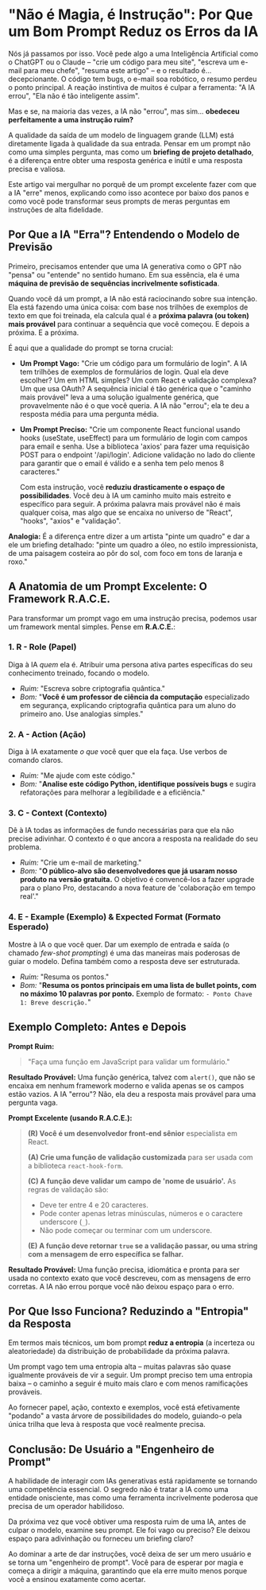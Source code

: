# "Não é Magia, é Instrução": Por Que um Bom Prompt Reduz os Erros da IA

Nós já passamos por isso. Você pede algo a uma Inteligência Artificial como o ChatGPT ou o Claude – "crie um código para meu site", "escreva um e-mail para meu chefe", "resuma este artigo" – e o resultado é... decepcionante. O código tem bugs, o e-mail soa robótico, o resumo perdeu o ponto principal. A reação instintiva de muitos é culpar a ferramenta: "A IA errou", "Ela não é tão inteligente assim".

Mas e se, na maioria das vezes, a IA não "errou", mas sim... **obedeceu perfeitamente a uma instrução ruim?**

A qualidade da saída de um modelo de linguagem grande (LLM) está diretamente ligada à qualidade da sua entrada. Pensar em um prompt não como uma simples pergunta, mas como um **briefing de projeto detalhado**, é a diferença entre obter uma resposta genérica e inútil e uma resposta precisa e valiosa.

Este artigo vai mergulhar no porquê de um prompt excelente fazer com que a IA "erre" menos, explicando como isso acontece por baixo dos panos e como você pode transformar seus prompts de meras perguntas em instruções de alta fidelidade.

## Por Que a IA "Erra"? Entendendo o Modelo de Previsão

Primeiro, precisamos entender que uma IA generativa como o GPT não "pensa" ou "entende" no sentido humano. Em sua essência, ela é uma **máquina de previsão de sequências incrivelmente sofisticada**.

Quando você dá um prompt, a IA não está raciocinando sobre sua intenção. Ela está fazendo uma única coisa: com base nos trilhões de exemplos de texto em que foi treinada, ela calcula qual é a **próxima palavra (ou token) mais provável** para continuar a sequência que você começou. E depois a próxima. E a próxima.

É aqui que a qualidade do prompt se torna crucial:

*   **Um Prompt Vago:** "Crie um código para um formulário de login". A IA tem trilhões de exemplos de formulários de login. Qual ela deve escolher? Um em HTML simples? Um com React e validação complexa? Um que usa OAuth? A sequência inicial é tão genérica que o "caminho mais provável" leva a uma solução igualmente genérica, que provavelmente não é o que você queria. A IA não "errou"; ela te deu a resposta média para uma pergunta média.

*   **Um Prompt Preciso:** "Crie um componente React funcional usando hooks (useState, useEffect) para um formulário de login com campos para email e senha. Use a biblioteca 'axios' para fazer uma requisição POST para o endpoint '/api/login'. Adicione validação no lado do cliente para garantir que o email é válido e a senha tem pelo menos 8 caracteres."

    Com esta instrução, você **reduziu drasticamente o espaço de possibilidades**. Você deu à IA um caminho muito mais estreito e específico para seguir. A próxima palavra mais provável não é mais qualquer coisa, mas algo que se encaixa no universo de "React", "hooks", "axios" e "validação".

**Analogia:** É a diferença entre dizer a um artista "pinte um quadro" e dar a ele um briefing detalhado: "pinte um quadro a óleo, no estilo impressionista, de uma paisagem costeira ao pôr do sol, com foco em tons de laranja e roxo."

## A Anatomia de um Prompt Excelente: O Framework **R.A.C.E.**

Para transformar um prompt vago em uma instrução precisa, podemos usar um framework mental simples. Pense em **R.A.C.E.**:

### 1. R - Role (Papel)
Diga à IA *quem* ela é. Atribuir uma persona ativa partes específicas do seu conhecimento treinado, focando o modelo.
*   *Ruim:* "Escreva sobre criptografia quântica."
*   *Bom:* "**Você é um professor de ciência da computação** especializado em segurança, explicando criptografia quântica para um aluno do primeiro ano. Use analogias simples."

### 2. A - Action (Ação)
Diga à IA exatamente *o que* você quer que ela faça. Use verbos de comando claros.
*   *Ruim:* "Me ajude com este código."
*   *Bom:* "**Analise este código Python, identifique possíveis bugs** e sugira refatorações para melhorar a legibilidade e a eficiência."

### 3. C - Context (Contexto)
Dê à IA todas as informações de fundo necessárias para que ela não precise adivinhar. O contexto é o que ancora a resposta na realidade do seu problema.
*   *Ruim:* "Crie um e-mail de marketing."
*   *Bom:* "**O público-alvo são desenvolvedores que já usaram nosso produto na versão gratuita.** O objetivo é convencê-los a fazer upgrade para o plano Pro, destacando a nova feature de 'colaboração em tempo real'."

### 4. E - Example (Exemplo) & Expected Format (Formato Esperado)
Mostre à IA o que você quer. Dar um exemplo de entrada e saída (o chamado *few-shot prompting*) é uma das maneiras mais poderosas de guiar o modelo. Defina também como a resposta deve ser estruturada.
*   *Ruim:* "Resuma os pontos."
*   *Bom:* "**Resuma os pontos principais em uma lista de bullet points, com no máximo 10 palavras por ponto.** Exemplo de formato: `- Ponto Chave 1: Breve descrição.`"

## Exemplo Completo: Antes e Depois

**Prompt Ruim:**
> "Faça uma função em JavaScript para validar um formulário."

**Resultado Provável:** Uma função genérica, talvez com `alert()`, que não se encaixa em nenhum framework moderno e valida apenas se os campos estão vazios. A IA "errou"? Não, ela deu a resposta mais provável para uma pergunta vaga.

**Prompt Excelente (usando R.A.C.E.):**

> **(R) Você é um desenvolvedor front-end sênior** especialista em React.
>
> **(A) Crie uma função de validação customizada** para ser usada com a biblioteca `react-hook-form`.
>
> **(C) A função deve validar um campo de 'nome de usuário'.** As regras de validação são:
> *   Deve ter entre 4 e 20 caracteres.
> *   Pode conter apenas letras minúsculas, números e o caractere underscore (`_`).
> *   Não pode começar ou terminar com um underscore.
>
> **(E) A função deve retornar `true` se a validação passar, ou uma string com a mensagem de erro específica se falhar.**

**Resultado Provável:** Uma função precisa, idiomática e pronta para ser usada no contexto exato que você descreveu, com as mensagens de erro corretas. A IA não errou porque você não deixou espaço para o erro.

## Por Que Isso Funciona? Reduzindo a "Entropia" da Resposta

Em termos mais técnicos, um bom prompt **reduz a entropia** (a incerteza ou aleatoriedade) da distribuição de probabilidade da próxima palavra.

Um prompt vago tem uma entropia alta – muitas palavras são quase igualmente prováveis de vir a seguir. Um prompt preciso tem uma entropia baixa – o caminho a seguir é muito mais claro e com menos ramificações prováveis.

Ao fornecer papel, ação, contexto e exemplos, você está efetivamente "podando" a vasta árvore de possibilidades do modelo, guiando-o pela única trilha que leva à resposta que você realmente precisa.

## Conclusão: De Usuário a "Engenheiro de Prompt"

A habilidade de interagir com IAs generativas está rapidamente se tornando uma competência essencial. O segredo não é tratar a IA como uma entidade onisciente, mas como uma ferramenta incrivelmente poderosa que precisa de um operador habilidoso.

Da próxima vez que você obtiver uma resposta ruim de uma IA, antes de culpar o modelo, examine seu prompt. Ele foi vago ou preciso? Ele deixou espaço para adivinhação ou forneceu um briefing claro?

Ao dominar a arte de dar instruções, você deixa de ser um mero usuário e se torna um "engenheiro de prompt". Você para de esperar por magia e começa a dirigir a máquina, garantindo que ela erre muito menos porque você a ensinou exatamente como acertar.
